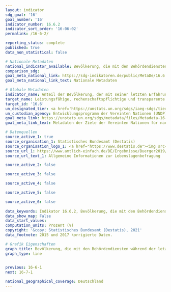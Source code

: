 ```yaml
---
layout: indicator    
sdg_goal: '16'    
goal_number: '16'    
indicator_number: 16.6.2    
indicator_sort_order: '16-06-02'    
permalink: /16-6-2/    

reporting_status: complete    
published: true    
data_non_statistical: false    

# Nationale Metadaten    
national_indicator_available: Bevölkerung, die mit den Behördendiensten während der letzten zwei Jahre zufrieden war    
comparison_sdg:     
goal_meta_national_link: https://sdg-indikatoren.de/public/MetaDe/16.6.2.pdf    
goal_meta_national_link_text: Nationale Metadaten    

# Globale Metadaten    
indicator_name: Anteil der Bevölkerung, der mit seiner letzten Erfahrung mit öffentlichen Dienstleistungen zufrieden war    
target_name: Leistungsfähige, rechenschaftspflichtige und transparente Institutionen auf allen Ebenen aufbauen    
target_id: '16.6'    
un_designated_tier: <a href='https://unstats.un.org/sdgs/iaeg-sdgs/tier-classification/' title='Klicken Sie hier um weitere Informationen zur UN-Tier-Klassifikation zu erhalten.'>Tier II</a>    
un_custodian_agency: Entwicklungsprogramm der Vereinten Nationen (UNDP)    
goal_meta_link: https://unstats.un.org/sdgs/metadata/files/Metadata-16-06-02.pdf    
goal_meta_link_text: Metadaten der Ziele der Vereinten Nationen für nachhaltige Entwicklung    

# Datenquellen
source_active_1: true
source_organisation_1: Statistisches Bundesamt (Destatis)
source_organisation_logo_1: <a href="https://www.destatis.de"><img src="https://g205sdgs.github.io/sdg-indicators/public/OrgImgDe/destatis.png" alt="Logo destatis" style="height:60px; width:148px"/></a>
source_url_1: https://www.amtlich-einfach.de/DE/Ergebnisse/Buerger2019/Ergebnisse_Ueberblick_node.html
source_url_text_1: Allgemeine Informationen zur Lebenslagenbefragung

source_active_2: false

source_active_3: false

source_active_4: false

source_active_5: false

source_active_6: false
    
data_keywords: Indikator 16.6.2, Bevölkerung, die mit den Behördendiensten während der letzten zwei Jahre zufrieden war, Entwicklungsprogramm der Vereinten Nationen (UNDP)    
data_show_map: False    
data_start_values:     
computation_units: Prozent (%)    
copyright: '&copy; Statistisches Bundesamt (Destatis), 2021'    
data_footnote: 2015 und 2017 korrigierte Daten.    

# Grafik Eigenschaften    
graph_title: Bevölkerung, die mit den Behördendiensten während der letzten zwei Jahre zufrieden war    
graph_type: line    
    

previous: 16-6-1    
next: 16-7-1    

national_geographical_coverage: Deutschland    
---
```


<span></span>